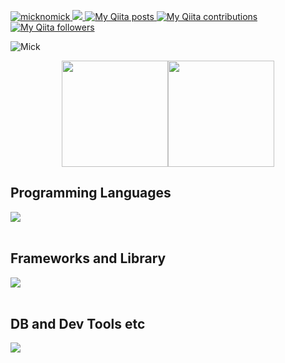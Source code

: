 [ ![micknomick](https://komarev.com/ghpvc/?username=micknomick)
](https://github.com/micknomick/micknomick/)
[![](https://img.shields.io/github/followers/micknomick?label=follow&logo=github&style=flat)
](https://github.com/micknomick)
[![My Qiita posts](https://qiita-badge.apiapi.app/s/noob_engineer_mick/posts.svg)
](http://qiita.com/noob_engineer_mick)
[![My Qiita contributions](https://qiita-badge.apiapi.app/s/noob_engineer_mick/contributions.svg)
](http://qiita.com/noob_engineer_mick)
[![My Qiita followers](https://qiita-badge.apiapi.app/s/noob_engineer_mick/followers.svg)
](http://qiita.com/noob_engineer_mick)

![Mick](http://github-profile-summary-cards.vercel.app/api/cards/profile-details?username=micknomick&theme=transparent)

<div style="display: flex; justify-content: center; align-items: center;">
  <a href="https://github.com/micknomick">
    <img height="170px" src="https://github-readme-stats.vercel.app/api?username=micknomick&count_private=true&show_icons=true&theme=transparent" />
  </a>
  <a href="https://github.com/micknomick">
    <img height="170px" src="https://github-readme-stats.vercel.app/api/top-langs/?username=micknomick&layout=compact&theme=transparent" />
  </a>
</div>

## Programming Languages

<img src="https://skillicons.dev/icons?i=html,css,js,ts,Ruby," /> <br /><br />

## Frameworks and Library

<img src="https://skillicons.dev/icons?i=react,nextjs,tailwind" /> <br /><br />

## DB and Dev Tools etc

<img src="https://skillicons.dev/icons?i=postgresql,docker,git,github,vscode,linux,aws,supabase,figma" /> <br /><br />

